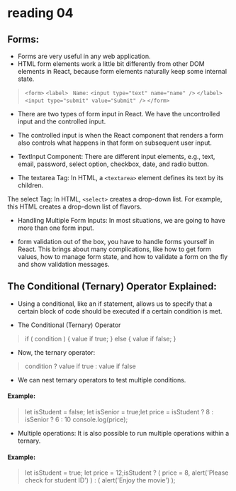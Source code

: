 # reading 04

## Forms:
* Forms are very useful in any web application.
* HTML form elements work a little bit differently from other DOM elements in React, because form elements naturally keep some internal state.

> `<form>`
  `<label>`
   ` Name:`
    `<input type="text" name="name" />`
  `</label>`
  `<input type="submit" value="Submit" />`
 `</form>`
  
* There are two types of form input in React. We have the uncontrolled input and the controlled input. 

* The controlled input is when the React component that renders a form also controls what happens in that form on subsequent user input. 

* TextInput Component: There are different input elements, e.g., text, email, password, select option, checkbox, date, and radio button. 

* The textarea Tag: In HTML, a `<textarea>` element defines its text by its children.

The select Tag: In HTML, `<select>` creates a drop-down list. For example, this HTML creates a drop-down list of flavors.

* Handling Multiple Form Inputs: In most situations, we are going to have more than one form input. 

* form validation out of the box, you have to handle forms yourself in React. This brings about many complications, like how to get form values, how to manage form state, and how to validate a form on the fly and show validation messages.

## The Conditional (Ternary) Operator Explained:

* Using a conditional, like an if statement, allows us to specify that a certain block of code should be executed if a certain condition is met.

* The Conditional (Ternary) Operator
> if ( condition ) {
  value if true;
} else {
  value if false;
}

- Now, the ternary operator:
> condition ? value if true : value if false

* We can nest ternary operators to test multiple conditions.

#### Example:
>   let isStudent = false;
    let isSenior = true;let price = isStudent ? 8 : isSenior ? 6 : 10
    console.log(price);

* Multiple operations: It is also possible to run multiple operations within a ternary.

#### Example:
> let isStudent = true;
let price = 12;isStudent ? (
  price = 8,
  alert('Please check for student ID')
) : (
  alert('Enjoy the movie')
);



